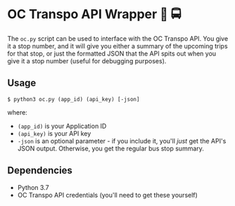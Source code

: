 # OC Transpo API Wrapper :busstop: :oncoming_bus:


The `oc.py` script can be used to interface with the OC Transpo API.  You give it a stop number, and it will give you either a summary of the upcoming trips for that stop, or just 
the formatted JSON that the API spits out when you give it a stop number (useful for debugging purposes).

## Usage

`$ python3 oc.py (app_id) (api_key) [-json]`

where:

* `(app_id)` is your Application ID
* `(api_key)` is your API key
* `-json` is an optional parameter - if you include it, you'll _just_ get the API's JSON output.  Otherwise, you get the regular bus stop summary.

## Dependencies

* Python 3.7
* OC Transpo API credentials (you'll need to get these yourself)
